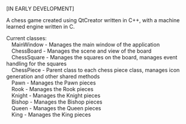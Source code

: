 [IN EARLY DEVELOPMENT]  
  
A chess game created using QtCreator written in C++, with a machine learned engine written in C.  
  
Current classes:  
&ensp;&ensp;MainWindow    - Manages the main window of the application      
&ensp;&ensp;ChessBoard    - Manages the scene and view of the board  
&ensp;&ensp;ChessSquare   - Manages the squares on the board, manages event handling for the squares  
&ensp;&ensp;ChessPiece    - Parent class to each chess piece class, manages icon generation and other shared methods  
&ensp;&ensp;Pawn          - Manages the Pawn pieces  
&ensp;&ensp;Rook          - Manages the Rook pieces  
&ensp;&ensp;Knight        - Manages the Knight pieces  
&ensp;&ensp;Bishop        - Manages the Bishop pieces  
&ensp;&ensp;Queen         - Manages the Queen pieces  
&ensp;&ensp;King          - Manages the King pieces  
